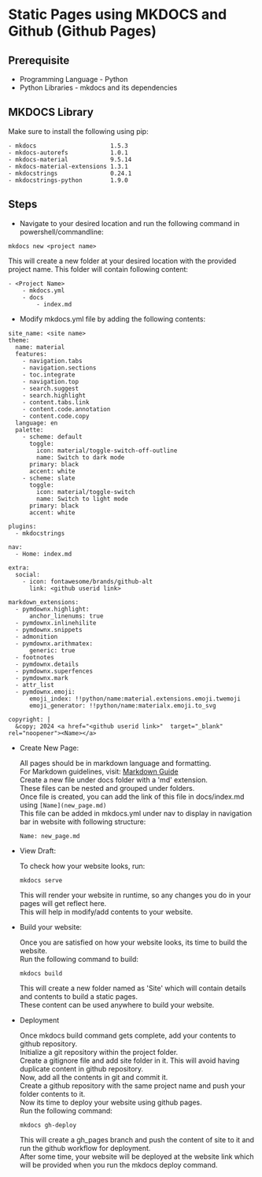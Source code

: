 # Static Pages using MKDOCS and Github (Github Pages)

## Prerequisite

- Programming Language - Python
- Python Libraries - mkdocs and its dependencies

## MKDOCS Library

Make sure to install the following using pip:
```
- mkdocs                     1.5.3
- mkdocs-autorefs            1.0.1
- mkdocs-material            9.5.14
- mkdocs-material-extensions 1.3.1
- mkdocstrings               0.24.1
- mkdocstrings-python        1.9.0
```

## Steps

- Navigate to your desired location and run the following command in powershell/commandline:
``` 
mkdocs new <project name>
```
This will create a new folder at your desired location with the provided project name.
This folder will contain following content:
```
- <Project Name>
    - mkdocs.yml
    - docs
        - index.md
```

- Modify mkdocs.yml file by adding the following contents:
```
site_name: <site name>
theme:
  name: material
  features:
    - navigation.tabs
    - navigation.sections
    - toc.integrate
    - navigation.top
    - search.suggest
    - search.highlight
    - content.tabs.link
    - content.code.annotation
    - content.code.copy
  language: en
  palette:
    - scheme: default
      toggle:
        icon: material/toggle-switch-off-outline 
        name: Switch to dark mode
      primary: black
      accent: white 
    - scheme: slate 
      toggle:
        icon: material/toggle-switch
        name: Switch to light mode    
      primary: black
      accent: white

plugins:
  - mkdocstrings

nav:
  - Home: index.md 

extra:
  social:
    - icon: fontawesome/brands/github-alt
      link: <github userid link>

markdown_extensions:
  - pymdownx.highlight:
      anchor_linenums: true
  - pymdownx.inlinehilite
  - pymdownx.snippets
  - admonition
  - pymdownx.arithmatex:
      generic: true
  - footnotes
  - pymdownx.details
  - pymdownx.superfences
  - pymdownx.mark
  - attr_list
  - pymdownx.emoji:
      emoji_index: !!python/name:material.extensions.emoji.twemoji
      emoji_generator: !!python/name:materialx.emoji.to_svg
      
copyright: |
  &copy; 2024 <a href="<github userid link>"  target="_blank" rel="noopener"><Name></a>
```

- Create New Page:

    All pages should be in markdown language and formatting.<br>
    For Markdown guidelines, visit: [Markdown Guide](https://www.markdownguide.org/)<br>
    Create a new file under docs folder with a 'md' extension.<br>
    These files can be nested and grouped under folders.<br>
    Once file is created, you can add the link of this file in docs/index.md using `[Name](new_page.md)`<br>
    This file can be added in mkdocs.yml under nav to display in navigation bar in website with following structure:
    ```
    Name: new_page.md
    ```

- View Draft:

    To check how your website looks, run:
    ```
    mkdocs serve
    ```
    This will render your website in runtime, so any changes you do in your pages will get reflect here.<br>
    This will help in modify/add contents to your website.

- Build your website:

    Once you are satisfied on how your website looks, its time to build the website.<br>
    Run the following command to build:
    ```
    mkdocs build
    ```
    This will create a new folder named as 'Site' which will contain details and contents to build a static pages.<br>
    These content can be used anywhere to build your website.

- Deployment

    Once mkdocs build command gets complete, add your contents to github repository.<br>
    Initialize a git repository within the project folder.<br>
    Create a gitignore file and add site folder in it. This will avoid having duplicate content in github repository.<br>
    Now, add all the contents in git and commit it.<br>
    Create a github repository with the same project name and push your folder contents to it.<br>
    Now its time to deploy your website using github pages.<br>
    Run the following command:
    ```
    mkdocs gh-deploy
    ```
    This will create a gh_pages branch and push the content of site to it and run the github workflow for deployment.<br>
    After some time, your website will be deployed at the website link which will be provided when you run the mkdocs deploy command.

